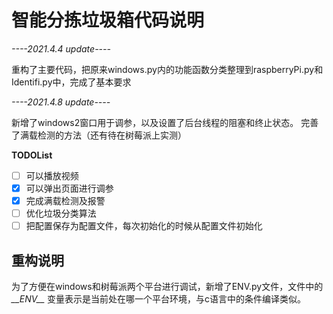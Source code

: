 # 智能分拣垃圾箱代码说明

*----2021.4.4 update----*

重构了主要代码，把原来windows.py内的功能函数分类整理到raspberryPi.py和Identifi.py中，完成了基本要求

*----2021.4.8 update----*

新增了windows2窗口用于调参，以及设置了后台线程的阻塞和终止状态。
完善了满载检测的方法（还有待在树莓派上实测）

**TODOList**

- [ ] 可以播放视频
- [x] 可以弹出页面进行调参
- [x] 完成满载检测及报警
- [ ] 优化垃圾分类算法
- [ ] 把配置保存为配置文件，每次初始化的时候从配置文件初始化

## 重构说明

为了方便在windows和树莓派两个平台进行调试，新增了ENV.py文件，文件中的 *\_\_ENV\_\_* 变量表示是当前处在哪一个平台环境，与c语言中的条件编译类似。


